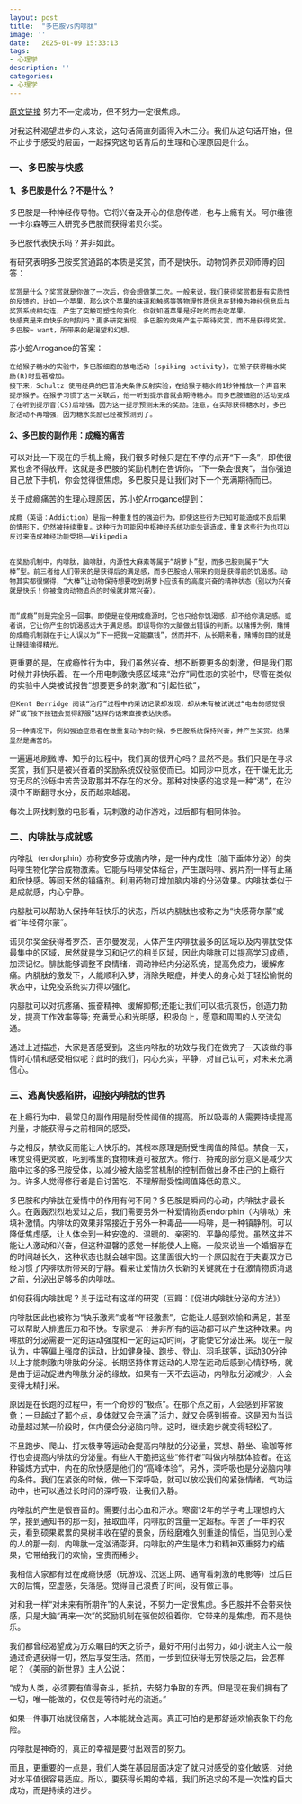 ```yaml
---
layout: post
title:  "多巴胺vs内啡肽"
image: ''
date:   2025-01-09 15:33:13
tags:
- 心理学
description: ''
categories: 
- 心理学
---
```

[原文链接](https://zhuanlan.zhihu.com/p/24697188)
努力不一定成功，但不努力一定很焦虑。

对我这种渴望进步的人来说，这句话简直刻画得入木三分。我们从这句话开始，但不止步于感受的层面，一起探究这句话背后的生理和心理原因是什么。

### 一、多巴胺与快感
#### 1、多巴胺是什么？不是什么？

多巴胺是一种神经传导物。它将兴奋及开心的信息传递，也与上瘾有关。阿尔维德—卡尔森等三人研究多巴胺而获得诺贝尔奖。

多巴胺代表快乐吗？并非如此。

有研究表明多巴胺奖赏通路的本质是奖赏，而不是快乐。动物饲养员邓师傅的回答：
```
奖赏是什么？奖赏就是你做了一次后，你会想做第二次。一般来说，我们获得奖赏都是有实质性的反馈的，比如一个苹果，那么这个苹果的味道和触感等等物理性质信息在转换为神经信息后与奖赏系统相勾连，产生了突触可塑性的变化，你就知道苹果是好吃的而去吃苹果。
快感真是来自快乐的时刻吗？更多研究发现，多巴胺的效用产生于期待奖赏，而不是获得奖赏。多巴胺≈ want，所带来的是渴望和幻想。
```
苏小蛇Arrogance的答案：
```
在给猴子糖水的实验中，多巴胺细胞的放电活动 (spiking activity)，在猴子获得糖水奖励(R)时显著增加。
接下来，Schultz 使用经典的巴普洛夫条件反射实验，在给猴子糖水前1秒钟播放一个声音来提示猴子。在猴子习惯了这一关联后，他一听到提示音就会期待糖水。而多巴胺细胞的活动变成了在听到提示音(CS)后增强，因为这一提示预测未来的奖励。注意，在实际获得糖水时，多巴胺活动不再增强，因为糖水奖励已经被预测到了。
```
#### 2、多巴胺的副作用：成瘾的痛苦

可以对比一下现在的手机上瘾，我们很多时候只是在不停的点开“下一条”，即使很累也舍不得放开。这就是多巴胺的奖励机制在告诉你，“下一条会很爽”，当你强迫自己放下手机，你会觉得很焦虑，多巴胺只是让我们对下一个充满期待而已。

关于成瘾痛苦的生理心理原因，苏小蛇Arrogance提到：
```
成瘾（英语：Addiction）是指一种重复性的强迫行为，即使这些行为已知可能造成不良后果的情形下，仍然被持续重复。这种行为可能因中枢神经系统功能失调造成，重复这些行为也可以反过来造成神经功能受损——Wikipedia


在奖励机制中，内啡肽，脑啡肽，内源性大麻素等属于“胡萝卜”型，而多巴胺则属于“大棒”型。前三者给人们带来的是获得后的满足感，而多巴胺给人带来的则是获得前的饥渴感。动物其实都很懒得，“大棒”让动物保持想要吃到胡萝卜应该有的高度兴奋的精神状态（别以为兴奋就是快乐！你被食肉动物追杀的时候就非常兴奋）。


而“成瘾”则是完全另一回事。即使是在使用成瘾源时，它也只给你饥渴感，却不给你满足感。或者说，它让你产生的饥渴感远大于满足感。即误导你的大脑做出错误的判断。以赌博为例，赌博的成瘾机制就在于让人误以为“下一把我一定能赢钱”，然而并不，从长期来看，赌博的目的就是让赌徒输得精光。
```
更重要的是，在成瘾性行为中，我们虽然兴奋、想不断要更多的刺激，但是我们那时候并非快乐着。在一个用电刺激快感区域来“治疗”同性恋的实验中，尽管在类似的实验中人类被试报告“想要更多的刺激”和“引起性欲”，
```
但Kent Berridge 阅读“治疗”过程中的采访记录却发现，却从未有被试说过“电击的感觉很好”或“按下按钮会觉得舒服”这样的话来直接表达快感。

另一种情况下，例如强迫症患者在做重复动作的时候，多巴胺系统保持兴奋，并产生奖赏。结果显然是痛苦的。
```
一遍遍地刷微博、知乎的过程中，我们真的很开心吗？显然不是。我们只是在寻求奖赏，我们只是被兴奋着的奖励系统奴役驱使而已。如同沙中觅水，在干燥无比无穷无尽的沙砾中苦苦汲取那并不存在的水分。那种对快感的追求是一种“渴”，在沙漠中不断翻寻水分，反而越来越渴。

每次上网找刺激的电影看，玩刺激的动作游戏，过后都有相同体验。



### 二、内啡肽与成就感
内啡肽（endorphin）亦称安多芬或脑内啡，是一种内成性（脑下垂体分泌）的类吗啡生物化学合成物激素。它能与吗啡受体结合，产生跟吗啡、鸦片剂一样有止痛和欣快感。等同天然的镇痛剂。利用药物可增加脑内啡的分泌效果。内啡肽类似于是成就感，内心宁静。

内腓肽可以帮助人保持年轻快乐的状态，所以内腓肽也被称之为“快感荷尔蒙”或者“年轻荷尔蒙”。

诺贝尔奖金获得者罗杰．吉尔曼发现，人体产生内啡肽最多的区域以及内啡肽受体最集中的区域，居然就是学习和记忆的相关区域，因此内啡肽可以提高学习成绩，加深记忆。腓肽能够调整不良情绪，调动神经内分泌系统，提高免疫力，缓解疼痛。内腓肽的激发下，人能顺利入梦，消除失眠症，并使人的身心处于轻松愉悦的状态中，让免疫系统实力得以强化。

内腓肽可以对抗疼痛、振奋精神、缓解抑郁;还能让我们可以抵抗哀伤，创造力勃发，提高工作效率等等; 充满爱心和光明感，积极向上，愿意和周围的人交流勾通。

通过上述描述，大家是否感受到，这些内啡肽的功效与我们在做完了一天该做的事情时心情和感受相似呢？此时的我们，内心充实，平静，对自己认可，对未来充满信心。



### 三、逃离快感陷阱，迎接内啡肽的世界
在上瘾行为中，最常见的副作用是耐受性阈值的提高。所以吸毒的人需要持续提高剂量，才能获得与之前相同的感受。

与之相反，禁欲反而能让人快乐的。其根本原理是耐受性阈值的降低。禁食一天，味觉变得更灵敏，吃到嘴里的食物味道可被放大。修行、持戒的部分意义是减少大脑中过多的多巴胺受体，以减少被大脑奖赏机制的控制而做出身不由己的上瘾行为。许多人觉得修行者是自讨苦吃，不理解耐受性阈值降低的意义。

多巴胺和内啡肽在爱情中的作用有何不同？多巴胺是瞬间的心动，内啡肽才最长久。在轰轰烈烈地爱过之后，我们需要另外一种爱情物质endorphin（内啡呔）来填补激情。内啡呔的效果非常接近于另外一种毒品——吗啡，是一种镇静剂。可以降低焦虑感，让人体会到一种安逸的、温暖的、亲密的、平静的感觉。虽然这并不能让人激动和兴奋，但这种温馨的感觉一样能使人上瘾。一般来说当一个婚姻存在的时间越长久，这种状态也就会越牢固。这里面很大的一个原因就在于夫妻双方已经习惯了内啡呔所带来的宁静。看来让爱情历久长新的关键就在于在激情物质消退之前，分泌出足够多的内啡呔。

如何获得内啡肽呢？关于运动有这样的研究（豆瓣：《促进内啡肽分泌的方法》）

内啡肽因此也被称为“快乐激素”或者“年轻激素”，它能让人感到欢愉和满足，甚至可以帮助人排遣压力和不快。专家提示：并非所有的运动都可以产生这种效果。内啡肽的分泌需要一定的运动强度和一定的运动时间，才能使它分泌出来。现在一般认为，中等偏上强度的运动，比如健身操、跑步、登山、羽毛球等，运动30分钟以上才能刺激内啡肽的分泌。长期坚持体育运动的人常在运动后感到心情舒畅，就是由于运动促进内啡肽分泌的缘故。如果有一天不去运动，内啡肽分泌减少，人会变得无精打采。

原因是在长跑的过程中，有一个奇妙的“极点”。在那个点之前，人会感到非常疲惫；一旦越过了那个点，身体就又会充满了活力，就又会感到振奋。这是因为当运动量超过某一阶段时，体内便会分泌脑内啡。这时，继续跑步就变得轻松了。

不旦跑步、爬山、打太极拳等运动会提高内啡肽的分泌量，冥想、静坐、瑜珈等修行也会提高内啡肽的分泌量。有些人干脆把这些“修行者”叫做内啡肽体验者。在这种锻炼方式中，内在的欣快感是他们的“高峰体验”。另外，深呼吸也是分泌脑内啡的条件。我们在紧张的时候，做一下深呼吸，就可以放松我们的紧张情绪。气功运动中，也可以通过长时间的深呼吸，让我们入静。

内啡肽的产生是很吝啬的。需要付出心血和汗水。寒窗12年的学子考上理想的大学，接到通知书的那一刻，抽取血样，内啡肽的含量一定超标。辛苦了一年的农夫，看到硕果累累的果树丰收在望的景象，历经磨难久别重逢的情侣，当见到心爱的人的那一刻，内啡肽一定汹涌澎湃。内啡肽的产生是体力和精神双重努力的结果，它带给我们的欢愉，宝贵而稀少。

我相信大家都有过在成瘾快感（玩游戏、沉迷上网、通宵看刺激的电影等）过后巨大的后悔，空虚感，失落感。觉得自己浪费了时间，没有做正事。

对和我一样“对未来有所期许”的人来说，不努力一定很焦虑。多巴胺并不会带来快感，只是大脑“再来一次”的奖励机制在驱使奴役着你。它带来的是焦虑，而不是快乐。

我们都曾经渴望成为万众瞩目的天之骄子，最好不用付出努力，如小说主人公一般通过奇遇获得一切，然后享受生活。然而，一步到位获得无穷快感之后，会怎样呢？《美丽的新世界》主人公说：

“成为人类，必须要有值得奋斗，抵抗，去努力争取的东西。但是现在我们拥有了一切，唯一能做的，仅仅是等待时光的流逝。”

如果一件事开始就很痛苦，人本能就会逃离。真正可怕的是那舒适欢愉表象下的危险。

内啡肽是神奇的，真正的幸福是要付出艰苦的努力。

而且，更重要的一点是，我们人类在基因层面决定了就只对感受的变化敏感，对绝对水平值很容易适应。所以，要获得长期的幸福，我们所追求的不是一次性的巨大成功，而是持续的进步。